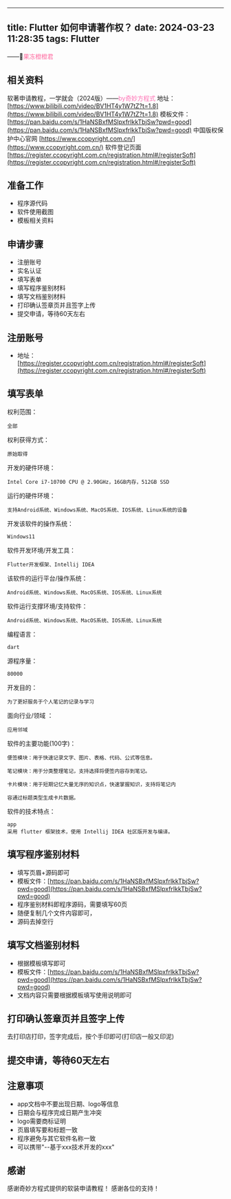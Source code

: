
---
title: Flutter 如何申请著作权？
date: 2024-03-23 11:28:35
tags: Flutter
---
——🍊<span style='color: #ff689efa'>果冻橙橙君</span>
## 相关资料
软著申请教程，一学就会（2024版）——<span style='color: #ff60abe4'>b</span><span style='color: #ff60abe4'>y</span><span style='color: #ff60abe4'>奇妙方程式</span>
地址：[https://www.bilibili.com/video/BV1HT4y1W7tZ?t=1.8](https://www.bilibili.com/video/BV1HT4y1W7tZ?t=1.8)
模板文件：[https://pan.baidu.com/s/1HaNSBxfMSlpxfrlkkTbjSw?pwd=good](https://pan.baidu.com/s/1HaNSBxfMSlpxfrlkkTbjSw?pwd=good)
中国版权保护中心官网
[https://www.ccopyright.com.cn/](https://www.ccopyright.com.cn/)
软件登记页面
[https://register.ccopyright.com.cn/registration.html#/registerSoft](https://register.ccopyright.com.cn/registration.html#/registerSoft)
## 准备工作
- 程序源代码
- 软件使用截图
- 模板相关资料
## 申请步骤
- 注册账号
- 实名认证
- 填写表单
- 填写程序鉴别材料
- 填写文档鉴别材料
- 打印确认签章页并且签字上传
- 提交申请，等待60天左右
## 注册账号
- 地址：[https://register.ccopyright.com.cn/registration.html#/registerSoft](https://register.ccopyright.com.cn/registration.html#/registerSoft)
## 填写表单
权利范围：
```
全部
```
权利获得方式：
```
原始取得
```
开发的硬件环境：
```
Intel Core i7-10700 CPU @ 2.90GHz，16GB内存，512GB SSD
```
运行的硬件环境：
```
支持Android系统、Windows系统、MacOS系统、IOS系统、Linux系统的设备
```
开发该软件的操作系统：
```
Windows11
```
软件开发环境/开发工具：
```
Flutter开发框架、Intellij IDEA
```
该软件的运行平台/操作系统：
```
Android系统、Windows系统、MacOS系统、IOS系统、Linux系统
```
软件运行支撑环境/支持软件：
```
Android系统、Windows系统、MacOS系统、IOS系统、Linux系统
```
编程语言：
```
dart
```
源程序量：
```
80000
```
开发目的：
```
为了更好服务于个人笔记的记录与学习
```
面向行业/领域 ：
```
应用邻域
```
软件的主要功能(100字)：
```
便签模块：用于快速记录文字、图片、表格、代码、公式等信息。

笔记模块：用于分类整理笔记，支持选择将便签内容存到笔记。

卡片模块：用于短期记忆大量无序的知识点，快速掌握知识，支持将笔记内

容通过标题类型生成卡片数据。
```
软件的技术特点：
```
app
采用 flutter 框架技术，使用 Intellij IDEA 社区版开发与编译。
```
## 填写程序鉴别材料
- 填写页眉+源码即可
- 模板文件：[https://pan.baidu.com/s/1HaNSBxfMSlpxfrlkkTbjSw?pwd=good](https://pan.baidu.com/s/1HaNSBxfMSlpxfrlkkTbjSw?pwd=good)
- 程序鉴别材料即程序源码，需要填写60页
- 随便复制几个文件内容即可，
- 源码去掉空行
## 填写文档鉴别材料
- 根据模板填写即可
- 模板文件：[https://pan.baidu.com/s/1HaNSBxfMSlpxfrlkkTbjSw?pwd=good](https://pan.baidu.com/s/1HaNSBxfMSlpxfrlkkTbjSw?pwd=good)
- 文档内容只需要根据模板填写使用说明即可
## 打印确认签章页并且签字上传
去打印店打印，签字完成后，按个手印即可(打印店一般又印泥)
## 提交申请，等待60天左右
## 注意事项
- app文档中不要出现日期、logo等信息
- 日期会与程序完成日期产生冲突
- logo需要商标证明
- 页眉填写要和标题一致
- 程序避免与其它软件名称一致
- 可以携带"--基于xxx技术开发的xxx"
## 感谢
感谢奇妙方程式提供的软装申请教程！
感谢各位的支持！
